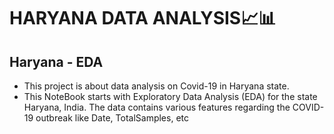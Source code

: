 # HARYANA DATA ANALYSIS📈📊

## Haryana - EDA

* This project is about data analysis on Covid-19 in Haryana state.
* This NoteBook starts with Exploratory Data Analysis (EDA) for the state Haryana, India. The data contains various features regarding the COVID-19 outbreak like Date, TotalSamples, etc
